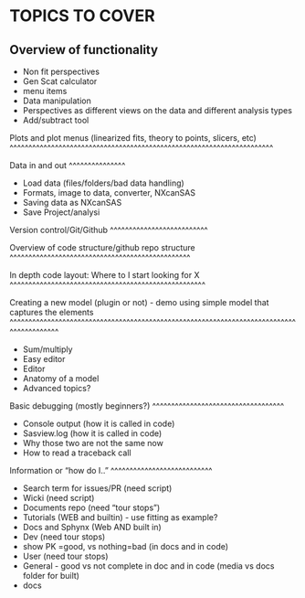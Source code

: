 TOPICS TO COVER
===============

Overview of functionality
-------------------------
- Non fit perspectives
- Gen Scat calculator
- menu items
- Data manipulation
- Perspectives as different views on the data and different analysis types
- Add/subtract tool

Plots and plot menus (linearized fits, theory to points, slicers, etc)
^^^^^^^^^^^^^^^^^^^^^^^^^^^^^^^^^^^^^^^^^^^^^^^^^^^^^^^^^^^^^^^^^^^^^^

Data in and out
^^^^^^^^^^^^^^^
- Load data (files/folders/bad data handling)
- Formats, image to data, converter, NXcanSAS
- Saving data as NXcanSAS
- Save Project/analysi

Version control/Git/Github
^^^^^^^^^^^^^^^^^^^^^^^^^^

Overview of code structure/github repo structure
^^^^^^^^^^^^^^^^^^^^^^^^^^^^^^^^^^^^^^^^^^^^^^^^

In depth code layout: Where to I start looking for X
^^^^^^^^^^^^^^^^^^^^^^^^^^^^^^^^^^^^^^^^^^^^^^^^^^^^

Creating a new model (plugin or not) - demo using simple model that captures the elements
^^^^^^^^^^^^^^^^^^^^^^^^^^^^^^^^^^^^^^^^^^^^^^^^^^^^^^^^^^^^^^^^^^^^^^^^^^^^^^^^^^^^^^^^^
- Sum/multiply
- Easy editor
- Editor
- Anatomy of a model
- Advanced topics?

Basic debugging (mostly beginners?)
^^^^^^^^^^^^^^^^^^^^^^^^^^^^^^^^^^^
- Console output (how it is called in code)
- Sasview.log (how it is called in code)
- Why those two are not the same now
- How to read a traceback call

Information or “how do I..”
^^^^^^^^^^^^^^^^^^^^^^^^^^^
- Search term for issues/PR (need script)
- Wicki (need script)
- Documents repo (need  “tour stops”)
- Tutorials (WEB and builtin) - use fitting as example?
- Docs and Sphynx (Web AND built in)
 - Dev (need tour stops)
  - show PK =good, vs nothing=bad (in docs and in code)
 - User (need tour stops)
  - General - good vs not complete in doc and in code (media vs docs folder for built)
  - docs
